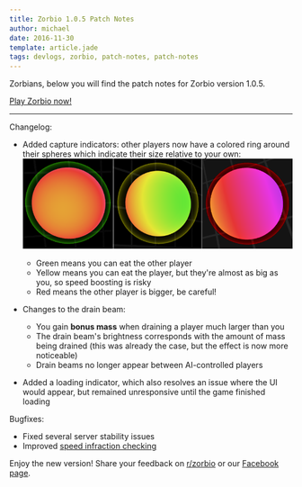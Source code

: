 ```yaml
---
title: Zorbio 1.0.5 Patch Notes
author: michael
date: 2016-11-30
template: article.jade
tags: devlogs, zorbio, patch-notes, patch-notes
---
```


Zorbians, below you will find the patch notes for Zorbio version 1.0.5.

<a href="http://zor.bio">Play Zorbio now!</a>

---

Changelog:

 - Added capture indicators: other players now have a colored ring around
   their spheres which indicate their size relative to your own: 
   ![capture indicator screenshots](capture-indicator.png)
   * Green means you can eat the other player
   * Yellow means you can eat the player, but they're almost as big as you, so
     speed boosting is risky
   * Red means the other player is bigger, be careful!

 - Changes to the drain beam:
   * You gain **bonus mass** when draining a player much larger than you
   * The drain beam's brightness corresponds with the amount of mass being
     drained (this was already the case, but the effect is now more noticeable)
   * Drain beams no longer appear between AI-controlled players

 - Added a loading indicator, which also resolves an issue where the UI would
   appear, but remained unresponsive until the game finished loading

Bugfixes:

 - Fixed several server stability issues
 - Improved [speed infraction checking](https://github.com/ScriptaGames/zorbio-issues/issues/22)


Enjoy the new version!  Share your feedback on
[r/zorbio](https://reddit.com/r/zorbio) or our [Facebook
page](https://facebook.com/zorbio).
